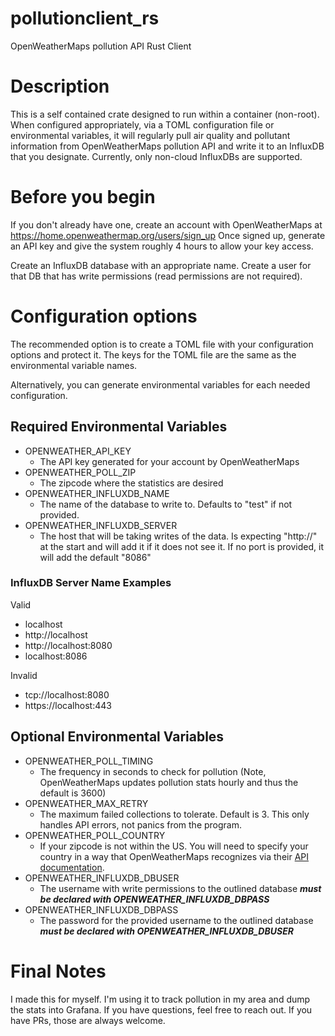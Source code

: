 # pollutionclient_rs
OpenWeatherMaps pollution API Rust Client

# Description
This is a self contained crate designed to run within a container (non-root). When configured appropriately, via a TOML configuration file or environmental variables, it will regularly pull air quality and pollutant information from OpenWeatherMaps pollution API and write it to an InfluxDB that you designate. Currently, only non-cloud InfluxDBs are supported.

# Before you begin
If you don't already have one, create an account with OpenWeatherMaps at https://home.openweathermap.org/users/sign_up
Once signed up, generate an API key and give the system roughly 4 hours to allow your key access.

Create an InfluxDB database with an appropriate name. Create a user for that DB that has write permissions (read permissions are not required).

# Configuration options
The recommended option is to create a TOML file with your configuration options and protect it. The keys for the TOML file are the same as the environmental variable names.

Alternatively, you can generate environmental variables for each needed configuration.

## Required Environmental Variables
- OPENWEATHER_API_KEY
  - The API key generated for your account by OpenWeatherMaps
- OPENWEATHER_POLL_ZIP
  - The zipcode where the statistics are desired
- OPENWEATHER_INFLUXDB_NAME
  - The name of the database to write to. Defaults to "test" if not provided.
- OPENWEATHER_INFLUXDB_SERVER
  - The host that will be taking writes of the data. Is expecting "http://" at the start and will add it if it does not see it. If no port is provided, it will add the default "8086"
 
### InfluxDB Server Name Examples
 
Valid
- localhost
- http://localhost
- http://localhost:8080
- localhost:8086

Invalid
- tcp://localhost:8080
- https://localhost:443
 
## Optional Environmental Variables
- OPENWEATHER_POLL_TIMING
  - The frequency in seconds to check for pollution (Note, OpenWeatherMaps updates pollution stats hourly and thus the default is 3600)
- OPENWEATHER_MAX_RETRY
  - The maximum failed collections to tolerate. Default is 3. This only handles API errors, not panics from the program.
- OPENWEATHER_POLL_COUNTRY
  - If your zipcode is not within the US. You will need to specify your country in a way that OpenWeatherMaps recognizes via their <a href="https://openweathermap.org/api/geocoding-api">API documentation</a>.
- OPENWEATHER_INFLUXDB_DBUSER
  - The username with write permissions to the outlined database ***must be declared with OPENWEATHER_INFLUXDB_DBPASS***
- OPENWEATHER_INFLUXDB_DBPASS
  - The password for the provided username to the outlined database ***must be declared with OPENWEATHER_INFLUXDB_DBUSER***

# Final Notes
I made this for myself. I'm using it to track pollution in my area and dump the stats into Grafana. If you have questions, feel free to reach out. If you have PRs, those are always welcome.
